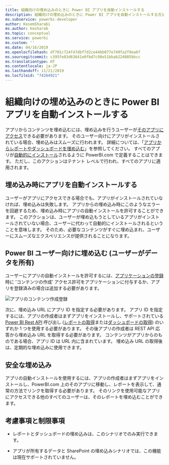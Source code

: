 ```yaml
---
title: 組織向けの埋め込みのときに Power BI アプリを自動インストールする
description: 組織向けの埋め込みのときに Power BI アプリを自動インストールする方法について説明します。
ms.subservice: powerbi-developer
author: KesemSharabi
ms.author: kesharab
ms.topic: conceptual
ms.service: powerbi
ms.custom: ''
ms.date: 04/16/2019
ms.openlocfilehash: df701c724f47dbf7d2ce44bb077e749fa2f9ea6f
ms.sourcegitcommit: c395fe83d63641e0fbd7c98e51bbab224805bbcc
ms.translationtype: HT
ms.contentlocale: ja-JP
ms.lasthandoff: 11/21/2019
ms.locfileid: "74264921"
---
```

# <a name="auto-install-power-bi-apps-when-embedding-for-your-organization"></a>組織向けの埋め込みのときに Power BI アプリを自動インストールする

アプリからコンテンツを埋め込むには、埋め込みを行うユーザーが[そのアプリにアクセス](../service-create-distribute-apps.md)できる必要があります。 そのユーザー向けにアプリがインストールされている場合、埋め込みはスムーズに行われます。 詳細については、「[アプリからレポートやダッシュボードを埋め込む](embed-from-apps.md)」を参照してください。 すべてのアプリが[自動的にインストール](https://powerbi.microsoft.com/blog/automatically-install-apps/)されるように PowerBI.com で定義することはできます。 ただし、このアクションはテナント レベルで行われ、すべてのアプリに適用されます。

## <a name="auto-install-app-on-embedding"></a>埋め込み時にアプリを自動インストールする

ユーザーがアプリにアクセスできる場合でも、アプリがインストールされていなければ、埋め込みは失敗します。 アプリからの埋め込み時にこのようなエラーを回避するため、埋め込み時にアプリの自動インストールを許可することができます。 このアクションは、ユーザーが埋め込もうとしているアプリがインストールされていない場合、ユーザーに代わって自動的にインストールされるということを意味します。 そのため、必要なコンテンツがすぐに埋め込まれ、ユーザーにスムーズなエクスペリエンスが提供されることになります。

## <a name="embed-for-power-bi-users-user-owns-data"></a>Power BI ユーザー向けに埋め込む (ユーザーがデータを所有)

ユーザーにアプリの自動インストールを許可するには、[アプリケーションの登録](register-app.md#register-with-the-power-bi-application-registration-tool)時に 'コンテンツの作成' アクセス許可をアプリケーションに付与するか、アプリを登録済みの場合は追加する必要があります。

![アプリのコンテンツ作成登録](media/embed-auto-install-app/register-app-create-content.png)

次に、埋め込み URL にアプリ ID を指定する必要があります。 アプリ ID を指定するには、アプリの作成者はまずアプリをインストールし、サポートされている [Power BI Rest API](https://docs.microsoft.com/rest/api/power-bi/) 呼び出し ([レポートの取得](https://docs.microsoft.com/rest/api/power-bi/reports/getreports)または[ダッシュボードの取得](https://docs.microsoft.com/rest/api/power-bi/dashboards/getdashboards)) のいずれか 1 つを使用する必要があります。 その後アプリの作成者は REST API 応答から埋め込み URL を取得する必要があります。 コンテンツがアプリからのものである場合、アプリ ID は URL 内に含まれています。  埋め込み URL の取得後は、定期的な埋め込みに使用できます。

## <a name="secure-embed"></a>安全な埋め込み

アプリの自動インストールを使用するには、アプリの作成者はまずアプリをインストールし、PowerBI.com 上のそのアプリに移動し、レポートを表示して、通常の方法でリンクを取得する必要があります。 そのリンクを使用可能なアプリにアクセスできる他のすべてのユーザーは、そのレポートを埋め込むことができます。

## <a name="considerations-and-limitations"></a>考慮事項と制限事項

* レポートとダッシュボードの埋め込みは、このシナリオでのみ実行できます。

* アプリが所有するデータと SharePoint の埋め込みシナリオでは、この機能は現在サポートされていません。
